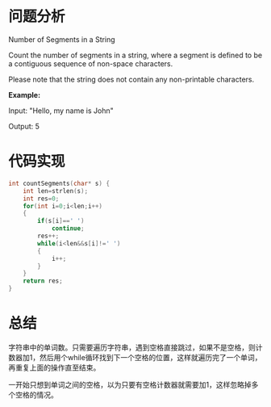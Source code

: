 # 问题分析

Number of Segments in a String

Count the number of segments in a string, where a segment is defined to be a contiguous sequence of non-space characters.

Please note that the string does not contain any non-printable characters.

**Example:**

Input: "Hello, my name is John"

Output: 5

# 代码实现

```c
int countSegments(char* s) {
    int len=strlen(s);
    int res=0;
    for(int i=0;i<len;i++)
    {
        if(s[i]==' ')
            continue;
        res++;
        while(i<len&&s[i]!=' ')
        {
            i++;
        }
    }
    return res;
}
```

# 总结

字符串中的单词数。只需要遍历字符串，遇到空格直接跳过，如果不是空格，则计数器加1，然后用个while循环找到下一个空格的位置，这样就遍历完了一个单词，再重复上面的操作直至结束。

一开始只想到单词之间的空格，以为只要有空格计数器就需要加1，这样忽略掉多个空格的情况。